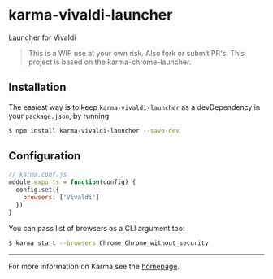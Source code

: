 # karma-vivaldi-launcher
Launcher for Vivaldi
> This is a WIP use at your own risk. Also fork or submit PR's. This project is based on the karma-chrome-launcher.

## Installation

The easiest way is to keep `karma-vivaldi-launcher` as a devDependency in your `package.json`,
by running

```bash
$ npm install karma-vivaldi-launcher --save-dev
```

## Configuration

```js
// karma.conf.js
module.exports = function(config) {
  config.set({
    browsers: ['Vivaldi']
  })
}
```

You can pass list of browsers as a CLI argument too:

```bash
$ karma start --browsers Chrome,Chrome_without_security
```

----

For more information on Karma see the [homepage].


[homepage]: http://karma-runner.github.com
